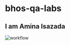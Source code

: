 # bhos-qa-labs
## I am Amina Isazada
![workflow](https://github.com/AminaIsazada/bhos-qa-labs/actions/workflows/gradle.yml/badge.svg)
